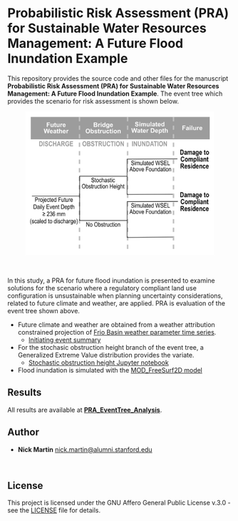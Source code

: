 # Probabilistic Risk Assessment (PRA) for Sustainable Water Resources Management: A Future Flood Inundation Example

This repository provides the source code and other files for the manuscript **Probabilistic Risk Assessment (PRA) for Sustainable Water Resources Management: A Future Flood Inundation Example**. The event tree which provides the scenario for risk assessment is shown below.
<br/>
<figure>
    <img src="/assets/Fig-04-Event_Tree.png"
         width="900"
         alt="Event Tree">
</figure>
<br/>

In this study, a PRA for future flood inundation is presented to examine solutions for the scenario where a regulatory compliant land use configuration is unsustainable when planning uncertainty considerations, related to future climate and weather, are applied. PRA is evaluation of the event tree shown above. 

- Future climate and weather are obtained from a weather attribution constrained projection of [Frio Basin weather parameter time series](https://github.com/nmartin198/wattrib_wg_frio).
    - [Initiating event summary](https://github.com/nmartin198/flood_risk_pra/tree/main/Frio_Synthetic_Weather_WG)
- For the stochasic obstruction height branch of the event tree, a Generalized Extreme Value distribution provides the variate.
    - [Stochastic obstruction height Jupyter notebook](https://github.com/nmartin198/flood_risk_pra/tree/main/Jupyter_Lab/Blockage_CDF_Formulation.ipynb) 
- Flood inundation is simulated with the [MOD_FreeSurf2D model](https://github.com/nmartin198/MOD_FreeSurf2D)


## Results

All results are available at [**PRA_EventTree_Analysis**](https://github.com/nmartin198/flood_risk_pra/tree/main/PRA_EventTree_Analysis).


## Author

* **Nick Martin** nick.martin@alumni.stanford.edu
<br/>

## License

This project is licensed under the GNU Affero General Public License v.3.0 - see the [LICENSE](LICENSE) file for details.
<br/>
